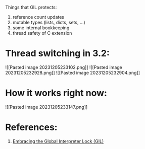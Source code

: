 Things that GIL protects:
1. reference count updates
2. mutable types (lists, dicts, sets, ...)
3. some internal bookkeeping
4. thread safety of C extension

# Thread switching in 3.2:

![[Pasted image 20231205233102.png]]
![[Pasted image 20231205232928.png]]
![[Pasted image 20231205232904.png]]


# How it works right now:
![[Pasted image 20231205233147.png]]



# References:

1. [Embracing the Global Interpreter Lock (GIL)](https://www.youtube.com/watch?v=fwzPF2JLoeU)